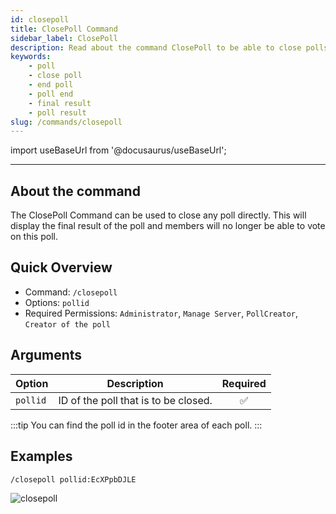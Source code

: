 ```yaml
---
id: closepoll
title: ClosePoll Command
sidebar_label: ClosePoll
description: Read about the command ClosePoll to be able to close polls
keywords:
    - poll
    - close poll
    - end poll
    - poll end
    - final result
    - poll result
slug: /commands/closepoll
---
```


import useBaseUrl from '@docusaurus/useBaseUrl';

---

## About the command
The ClosePoll Command can be used to close any poll directly. This will display the final result of the poll and members will no longer be able to vote on this poll.

## Quick Overview
- Command: `/closepoll`
- Options: `pollid`
- Required Permissions: `Administrator`, `Manage Server`, `PollCreator`, `Creator of the poll`

## Arguments
| Option   | Description                           | Required |
| -------- |---------------------------------------| :------: |
| `pollid` | ID of the poll that is to be closed.  | &#9989;  |

:::tip
You can find the poll id in the footer area of each poll.
:::

## Examples
`/closepoll pollid:EcXPpbDJLE`

![closepoll](/images/commands/closepoll.png)
